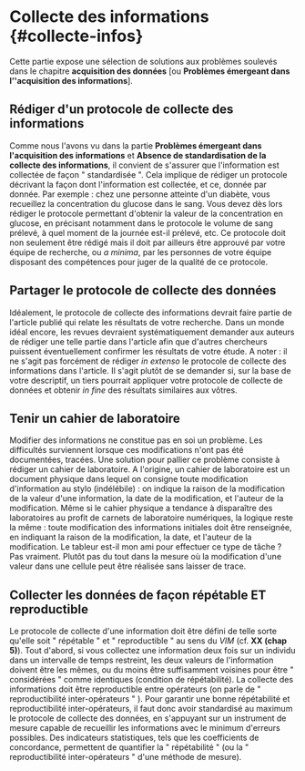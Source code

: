 # Collecte des informations {#collecte-infos}

Cette partie expose une sélection de solutions aux problèmes soulevés
dans le chapitre **acquisition des données** [ou **Problèmes émergeant dans
l’'acquisition des informations**].

## Rédiger d'un protocole de collecte des informations

Comme nous l'avons vu dans la partie **Problèmes émergeant dans l'acquisition
des informations** et **Absence de standardisation de la collecte des
informations**, il convient de s'assurer que l'information est collectée de
façon " standardisée ". Cela implique de rédiger un protocole
décrivant la façon dont l'information est collectée, et ce, donnée par
donnée. Par exemple : chez une personne atteinte d'un
diabète, vous recueillez la concentration du glucose dans le sang. Vous devez dès lors rédiger le
protocole permettant d'obtenir la valeur de la concentration en glucose,
en précisant notamment dans le protocole le volume de sang prélevé, à quel
moment de la journée est-il prélevé, etc. Ce protocole doit non seulement être
rédigé mais il doit par ailleurs être approuvé par votre équipe de recherche,
ou *a minima*, par les personnes de votre équipe disposant des compétences pour juger de la
qualité de ce protocole.

## Partager le protocole de collecte des données

Idéalement, le protocole de collecte des informations 
devrait faire partie de l'article publié qui relate les résultats de votre recherche. 
Dans un monde idéal encore, les revues devraient
systématiquement demander aux auteurs de rédiger une telle partie dans l'article
afin que d'autres chercheurs puissent éventuellement confirmer les résultats de
votre étude. A noter : il ne s'agit pas forcément
de rédiger *in extenso* le protocole de collecte des informations
dans l'article. Il s'agit plutôt de se demander si, sur la base de votre descriptif, un tiers pourrait appliquer votre protocole de collecte de données et obtenir *in fine*  des résultats similaires aux vôtres. 

## Tenir un cahier de laboratoire

Modifier des informations ne constitue pas en soi un problème. Les difficultés surviennent lorsque ces modifications n'ont pas été documentées, tracées. 
Une solution pour pallier ce problème consiste à rédiger un cahier de laboratoire. A l'origine, un cahier de laboratoire est un document physique dans lequel on consigne toute modification d'information au stylo (indélébile) : on indique
la raison de la modification de la valeur d'une information, la date de la
modification, et l'auteur de la modification. Même si le cahier physique a
tendance à disparaître des laboratoires au profit de carnets de laboratoire
numériques, la logique reste la même : toute modification des informations
initiales doit être renseignée, en indiquant la raison de la modification, la
date, et l'auteur de la modification. 
Le tableur est-il mon ami pour effectuer ce type de tâche ? Pas vraiment. Plutôt pas du tout dans la mesure où la modification d'une valeur dans une cellule peut être réalisée sans laisser de trace.

## Collecter les données de façon répétable ET reproductible

Le protocole de collecte d'une information doit être défini de telle sorte
qu'elle soit " répétable " et " reproductible " au sens du *VIM* (cf. **XX (chap
5)**). 
Tout d'abord, si vous collectez une information deux
fois sur un individu dans un intervalle de temps restreint, les deux valeurs de
l'information doivent être les mêmes, ou du moins être suffisamment voisines
pour être " considérées " comme identiques (condition de répétabilité). La
collecte des informations doit être reproductible entre opérateurs (on parle de
" reproductibilité inter-opérateurs " ). Pour garantir une bonne répétabilité et
reproductibilité inter-opérateurs, il faut donc avoir standardisé au maximum le
protocole de collecte des données, en s'appuyant sur un instrument de mesure capable de recueillir les informations avec le minimum d'erreurs possibles. Des indicateurs statistiques, tels que les coefficients de concordance, permettent de quantifier la " répétabilité " (ou la " reproductibilité inter-opérateurs " d'une méthode de mesure).

